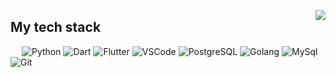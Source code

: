 <!-- <p><img src="https://github.com/halfrost/halfrost/blob/master/icons/header_.png" alt=""></p> -->
<p><img align="right" src="https://www.wallpaperengine.space/gif/funny-one-piece-crew-moment"></p>
<h2 id="my-tech-stack">My tech stack</h2>
<p align="left">  
   <a>
    <img alt="Python" src="https://img.shields.io/badge/python-3670A0?style=for-the-badge&logo=python&logoColor=ffdd54">
  </a>

  <a>
     <img alt="Dart" src="https://img.shields.io/badge/dart-%230175C2.svg?style=for-the-badge&logo=dart&logoColor=white">
  </a>

   <a>
     <img alt="Flutter" src="https://img.shields.io/badge/Flutter-02569B?style=for-the-badge&logo=flutter&logoColor=white">
  </a>

  <a>
   <img alt="VSCode" src="https://img.shields.io/badge/Visual%20Studio%20Code-0078d7.svg?style=for-the-badge&logo=visual-studio-code&logoColor=white">
  </a>

  <a>
    <img alt="PostgreSQL" src="https://img.shields.io/badge/postgres-%23316192.svg?style=for-the-badge&logo=postgresql&logoColor=white">
  </a>

  <a>
    <img alt="Golang" src="https://img.shields.io/badge/Go-00ADD8?style=for-the-badge&amp;logo=go&amp;logoColor=white">
  </a>

  <a>
    <img alt="MySql" src="https://img.shields.io/badge/MySQL-00000F?style=for-the-badge&amp;logo=mysql&amp;logoColor=white">
  </a>

  <a>
    <img alt="Git" src="https://img.shields.io/badge/git-%23F05033.svg?style=for-the-badge&logo=git&logoColor=white">
  </a> 
</p>

<!--
<hr>
<p align="center">
  <img height="50%" width="auto" src="https://github-readme-stats.vercel.app/api?username=arief05652&amp;show_icons=true&amp;count_private=true&amp;theme=darcula&amp;hide_border=true&amp;hide=issues,contribs&amp;bg_color=00000000">
  <img height="50%" width="auto" src="https://github-readme-stats.vercel.app/api/top-langs/?username=arief05652&amp;layout=compact&amp;hide_border=true&amp;theme=darcula&amp;bg_color=00000000&amp;langs_count=6&amp;hide=jupyter%20notebook,tex,css,php">
  <img src="https://github-readme-streak-stats.herokuapp.com?user=arief05652&amp;theme=darcula&amp;hide_border=true&amp;background=FFFFFF00">
  <br>
  <br>
 </p> 

<!-- https://github.com/Ileriayo/markdown-badges?tab=readme-ov-file#-frameworks-platforms-and-libraries -->
